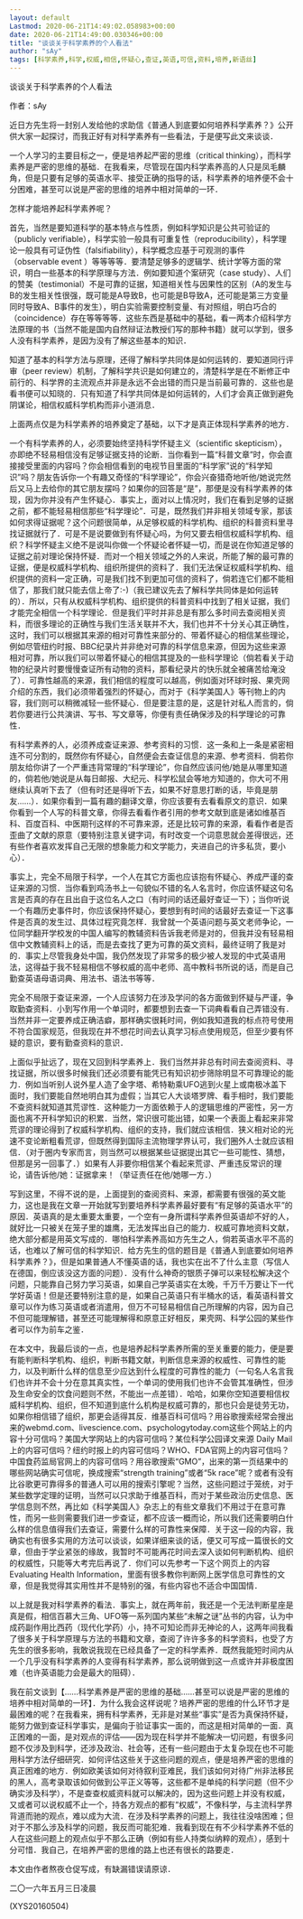 ```yaml
---
layout: default
Lastmod: 2020-06-21T14:49:02.058983+00:00
date: 2020-06-21T14:49:00.030346+00:00
title: "谈谈关于科学素养的个人看法"
author: "sAy"
tags: [科学素养,科学,权威,相信,怀疑心,查证,英语,可信,资料,培养,新语丝]
---
```


谈谈关于科学素养的个人看法

作者：sAy

近日方先生将一封别人发给他的求助信《普通人到底要如何培养科学素养？》公开供大家一起探讨，而我正好有对科学素养有一些看法，于是便写此文来谈谈．

一个人学习的主要目标之一，便是培养起严密的思维（critical thinking），而科学素养是严密的思维的基础．在我看来，尽管现在国内科学素养高的人只是凤毛麟角，但是只要有足够的英语水平、接受正确的指导的话，科学素养的培养便不会十分困难，甚至可以说是严密的思维的培养中相对简单的一环．

怎样才能培养起科学素养呢？

首先，当然是要知道科学的基本特点与性质，例如科学知识是公共可验证的（publicly verifiable），科学实验一般具有可重复性（reproducibility），科学理论一般具有可证伪性（falsifiability），科学概念应基于可观测的事件（observable event ）等等等等．要清楚足够多的逻辑学、统计学等方面的常识，明白一些基本的科学原理与方法．例如要知道个案研究（case study）、人们的赞美（testimonial）不是可靠的证据，知道相关性与因果性的区别（A的发生与B的发生相关性很强，既可能是A导致B，也可能是B导致A，还可能是第三方变量同时导致A、B事件的发生），明白实验需要控制变量、有对照组，明白巧合的（coincidence）存在等等等等．这些东西是基础中的基础，看一两本介绍科学方法原理的书（当然不能是国内自然辩证法教授们写的那种书籍）就可以学到，很多人没有科学素养，是因为没有了解这些基本的知识．

知道了基本的科学方法与原理，还得了解科学共同体是如何运转的．要知道同行评审（peer review）机制，了解科学共识是如何建立的，清楚科学是在不断修正中前行的、科学界的主流观点并非是永远不会出错的而只是当前最可靠的．这些也是看书便可以知晓的．只有知道了科学共同体是如何运转的，人们才会真正做到避免阴谋论，相信权威科学机构而非小道消息．

上面两点仅是为科学素养的培养奠定了基础，以下才是真正体现科学素养的地方．

一个有科学素养的人，必须要始终坚持科学怀疑主义（scientific skepticism），亦即绝不轻易相信没有足够证据支持的论断．当你看到一篇“科普文章”时，你会直接接受里面的内容吗？你会相信看到的电视节目里面的“科学家”说的“科学知识”吗？朋友告诉你一个有趣又奇怪的“科学理论”，你会兴奋猎奇地听他/她说完然后又马上去给你的其它朋友摆吗？如果你的回答是“是”，那便是没有科学素养的体现，因为你并没有产生怀疑心．事实上，面对以上情况时，我们在看到足够的证据之前，都不能轻易相信那些“科学理论”．可是，既然我们并非相关领域专家，那该如何求得证据呢？这个问题很简单，从足够权威的科学机构、组织的科普资料里寻找证据就行了．可是不是说要做到有怀疑心吗，为何又要去相信权威科学机构、组织？科学怀疑主义绝不是说叫你做一个怀疑论者怀疑一切，而是说在你知道足够的证据之前对理论保持怀疑．而对一个相关领域之外的人来说，所能了解的最可靠的证据，便是权威科学机构、组织所提供的资料了．我们无法保证权威科学机构、组织提供的资料一定正确，可是我们找不到更加可信的资料了，倘若连它们都不能相信了，那我们就只能去信上帝了:-)（我已建议先去了解科学共同体是如何运转的）．所以，只有从权威科学机构、组织提供的科普资料中找到了相关证据，我们才能完全相信一个科学理论．但是我们平时并非总是有那么多时间去查阅相关资料，而很多理论的正确性与我们生活关联并不大，我们也并不十分关心其正确性，这时，我们可以根据其来源的相对可靠性来部分的、带着怀疑心的相信某些理论，例如尽管纽约时报、BBC纪录片并非绝对可靠的科学信息来源，但因为这些来源相对可靠，所以我们可以带着怀疑心的相信其提及的一些科学理论（倘若看关于动物的纪录片时要慢慢查证所有动物的资料，那看纪录片的快乐就全被痛苦给淹没了）．可靠性越高的来源，我们相信的程度可以越高，例如面对环球时报、果壳网介绍的东西，我们必须带着强烈的怀疑心，而对于《科学美国人》等刊物上的内容，我们则可以稍微减轻一些怀疑心．但是要注意的是，这是针对私人而言的，倘若你要进行公共演讲、写书、写文章等，你便有责任确保涉及的科学理论的可靠性．

有科学素养的人，必须养成查证来源、参考资料的习惯．这一条和上一条是紧密相连不可分割的，既然你有怀疑心，自然便会去查证信息的来源、参考资料．倘若你朋友给你讲了一个严重违背常理的“科学理论”，你自然应该问他/她是从哪里知道的，倘若他/她说是从每日邮报、大纪元、科学松鼠会等地方知道的，你大可不用继续认真听下去了（但有时还是得听下去，如果不好意思打断的话，毕竟是朋友……）．如果你看到一篇有趣的翻译文章，你应该要有去看看原文的意识．如果你看到一个人写的科普文章，你得去看看作者引用的参考文献到底是诸如维基百科、百度百科、中医期刊这样的不可靠来源，还是比较可靠的来源，看看作者是否歪曲了文献的原意（要特别注意关键字词，有时改变一个词意思就会差得很远，还有些作者喜欢发挥自己无限的想象能力和文学能力，夹进自己的许多私货，要小心）．

事实上，完全不局限于科学，一个人在其它方面也应该抱有怀疑心、养成严谨的查证来源的习惯．当你看到鸡汤书上一句貌似不错的名人名言时，你应该怀疑这句名言是否真的存在且出自于这位名人之口（有时间的话还最好查证一下）；当你听说一个有趣历史事件时，你应该保持怀疑心，要想到有时间的话最好去查证一下这事件是否真的发生过、具体过程究竟怎样．我曾就一个英语问题与英文老师争论，一位同学翻开学校发的中国人编写的教辅资料告诉我老师是对的，但我并没有轻易相信中文教辅资料上的话，而是去查找了更为可靠的英文资料，最终证明了我是对的．事实上尽管我身处中国，我仍然发现了非常多的极少被人发现的中式英语用法，这得益于我不轻易相信不够权威的高中老师、高中教科书所说的话，而是自己勤查英语母语词典、用法书、语法书等等．

完全不局限于查证来源，一个人应该努力在涉及学问的各方面做到怀疑与严谨，争取勤查资料．小到写作用一个单词时，都要想到去查一下词典看看自己弄错没有．当然并非一定要养成正确洁癖，那样确实很耗时间，例如我知道我的标点符号使用不符合国家规范，但我现在并不想花时间去认真学习标点使用规范，但至少要有怀疑的意识，要有勤查资料的意识．

上面似乎扯远了，现在又回到科学素养上．我们当然并非总有时间去查阅资料、寻找证据，所以很多时候我们还必须要有能凭已有知识初步筛除明显不可靠理论的能力．例如当听别人说外星人造了金字塔、希特勒乘UFO逃到火星上或南极冰盖下面时，我们要能自然地明白其为虚假；当其它人大谈塔罗牌、看手相时，我们要能不查资料就知道其荒谬性．这种能力一方面依赖于人的逻辑思维的严密性，另一方面也离不开科学知识的积累．当然，常识很可能出错，如果一个表面上看起来非常荒谬的理论得到了权威科学机构、组织的支持，我们就应该相信．狭义相对论的光速不变论断粗看荒谬，但既然得到国际主流物理学界认可，我们圈外人士就应该相信．（对于圈内专家而言，则当然可以根据某些证据提出其它一些可能性、猜想，但那是另一回事了．）如果有人非要你相信某个看起来荒谬、严重违反常识的理论，请告诉他/她：证据拿来！（举证责任在他/她哪一方．）

写到这里，不得不说的是，上面提到的查阅资料、来源，都需要有很强的英文能力，这也是我在文章一开始就写到要培养科学素养最好要有“有足够的英语水平”的原因．英语真的是太重要太重要，一个空有一身所谓科学素养但英语却不好的人，就好比一只被关在笼子里的雄鹰，无法发挥出自己的能力．权威可靠地资料文献，绝大部分都是用英文写成的．哪怕科学素养高如方先生之人，倘若英语水平不高的话，也难以了解可信的科学知识．给方先生的信的题目是《普通人到底要如何培养科学素养？》，但是如果普通人不懂英语的话，我也实在出不了什么主意（写信人在德国，倒应该没这方面的问题）．没有什么神奇的银质子弹可以来轻松解决这个问题，只能靠自己努力学习英语，如果自己学英语实在太晚，千万千万要让下一代学好英语！但是还要特别注意的是，如果自己英语只有半桶水的话，看英语科普文章可以作为练习英语或者消遣用，但万不可轻易相信自己所理解的内容，因为自己不但可能理解错，甚至还可能理解得和原意正好相反，果壳网、科学公园的某些作者可以作为前车之鉴．

在本文中，我最后谈的一点，也是培养起科学素养所需的至关重要的能力，便是要有能判断科学机构、组织，判断书籍文献，判断信息来源的权威性、可靠性的能力，以及判断什么样的信息至少应达到什么程度的可靠性的能力（一句名人名言我们也许并不会十分在意其真实性，一个单词的使用我们也许不会管其准确性，但涉及生命安全的饮食问题则不然，不能出一点差错）．哈哈，如果你空知道要相信权威科学机构、组织，但不知道到底什么机构是权威可靠的，那也只会是徒劳无功，如果你相信错了组织，那更会适得其反．维基百科可信吗？用谷歌搜索经常会搜出来的webmd.com、livescience.com、psychologytoday.com这些个网站上的内容十分可信吗？美国大学网站上的内容可信吗？某位科学公园译文来源 Daily Mail 上的内容可信吗？纽约时报上的内容可信吗？WHO、FDA官网上的内容可信吗？中国食药监局官网上的内容可信吗？用谷歌搜索“GMO”，出来的第一页结果中的哪些网站确实可信呢，换成搜索“strength training”或者“5k race”呢？或者有没有比谷歌更可靠得多的普通人可以用的搜索引擎呢？当然，这些问题过于笼统，对于某些数学定理的证明，当然可以只求助于维基百科，而对于某些政治历史信息、医学信息则不然，再比如《科学美国人》杂志上的有些文章我们不用过于在意可靠性，而另一些则需要我们进一步查证，都不应该一概而论，所以我们还需要明白什么样的信息值得我们去查证，需要什么样的可靠性来保障．关于这一段的内容，我确实也有很多实用的方法可以谈谈，如果详细来谈的话，便又可写成一篇很长的文章，但由于学业紧张的缘故，我暂时不可能再花时间去深入谈如何判断机构、组织的权威性，只能等大考完后再说了．你们可以先参考一下这个网页上的内容Evaluating Health Information，里面有很多教你判断网上医学信息可靠性的文章，但是我觉得其实用性并不是特别的强，有些内容也不适合中国国情．

以上就是我对科学素养的看法．事实上，就在两年前，我还是一个无法判断星座是真是假，相信百慕大三角、UFO等一系列国内某些“未解之谜”丛书的内容，认为中成药副作用比西药（现代化学药）小，持不可知论而非无神论的人，这两年间我看了很多关于科学原理与方法的书籍和文章，查阅了许许多多的科学资料，也受了方先生的很多影响，我敢说我现在已经具备了一定的科学素养．既然我能短时间内从一个几乎没有科学素养的人变得有科学素养，那么说明做到这一点或许并非极度困难（也许英语能力会是最大的阻碍）．

我在前文谈到【……科学素养是严密的思维的基础……甚至可以说是严密的思维的培养中相对简单的一环】．为什么我会这样说呢？培养严密的思维的什么环节才是最困难的呢？在我看来，拥有科学素养，无非是对某些“事实”是否为真保持怀疑，能努力做到查证科学事实，是偏向于验证事实一面的，而这是相对简单的一面．真正困难的一面，是对观点的评估——因为现在科学并不能解决一切问题，有很多问题不仅涉及到科学，还涉及政治、社会等，还有一些问题由于太复杂现在也不可能用科学方法仔细研究．如何评估这些关于这些问题的观点，便是培养严密的思维的真正困难的地方．例如欧美该如何对待叙利亚难民，我们该如何对待广州非法移民的黑人，高考录取该如何做到公平正义等等，这些都不是单纯的科学问题（但不少确实涉及科学），不是查查权威资料就可以解决的，因为这些问题上并没有权威，又或者可以说权威不止一个，持各方观点的都有“权威”，不像科学，与主流科学界背道而驰的观点，难以成为大流．在涉及科学素养的问题上，我往往没啥困难；但对于不那么涉及科学的问题，我反而可能犯难．我看到现在有不少科学素养不低的人在这些问题上的观点似乎不那么正确（例如有些人持类似纳粹的观点），感到十分可惜．我自己，在培养严密的思维的路上也还有很长的路要走．

本文由作者熬夜仓促写成，有缺漏错误请原谅．

二〇一六年五月三日凌晨

(XYS20160504)

